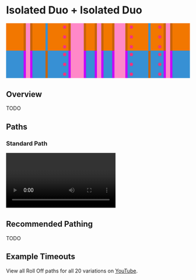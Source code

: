 # Isolated Duo + Isolated Duo

![Isolated Duo + Isolated Duo](../images/variations/isolated-duo-isolated-duo.jpg)

## Overview

TODO

## Paths

### Standard Path

<video controls>
  <source src="../../images/variations/isolated-duo-isolated-duo-standard-path.mp4" type="video/mp4">
</video>

## Recommended Pathing

TODO

## Example Timeouts

View all Roll Off paths for all 20 variations on [YouTube](https://www.youtube.com/playlist?list=PLG_QNSp9ZgJLWYSNl4vY26VJCZeOQHO1F).
